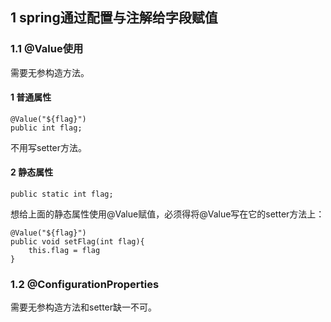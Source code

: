 ## 1 spring通过配置与注解给字段赋值

### 1.1 @Value使用

需要无参构造方法。

#### 1 普通属性

```
@Value("${flag}")
public int flag;
```

不用写setter方法。

#### 2 静态属性

```
public static int flag;
```

想给上面的静态属性使用@Value赋值，必须得将@Value写在它的setter方法上：

```
@Value("${flag}")
public void setFlag(int flag){
    this.flag = flag
}
```

### 1.2 @ConfigurationProperties

需要无参构造方法和setter缺一不可。